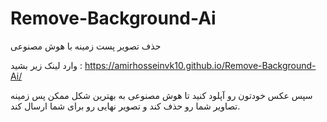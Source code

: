# Remove-Background-Ai
حذف تصویر پست زمینه با هوش مصنوعی 

وارد لینک زیر بشید : https://amirhosseinvk10.github.io/Remove-Background-Ai/

سپس عکس خودتون رو آپلود کنید تا هوش مصنوعی به بهترین شکل ممکن پس زمینه تصاویر شما رو حذف کند و تصویر نهایی رو برای شما ارسال کند.
